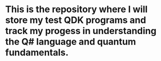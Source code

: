 # This is the repository where I will store my test QDK programs and track my progess in understanding the Q# language and quantum fundamentals.
